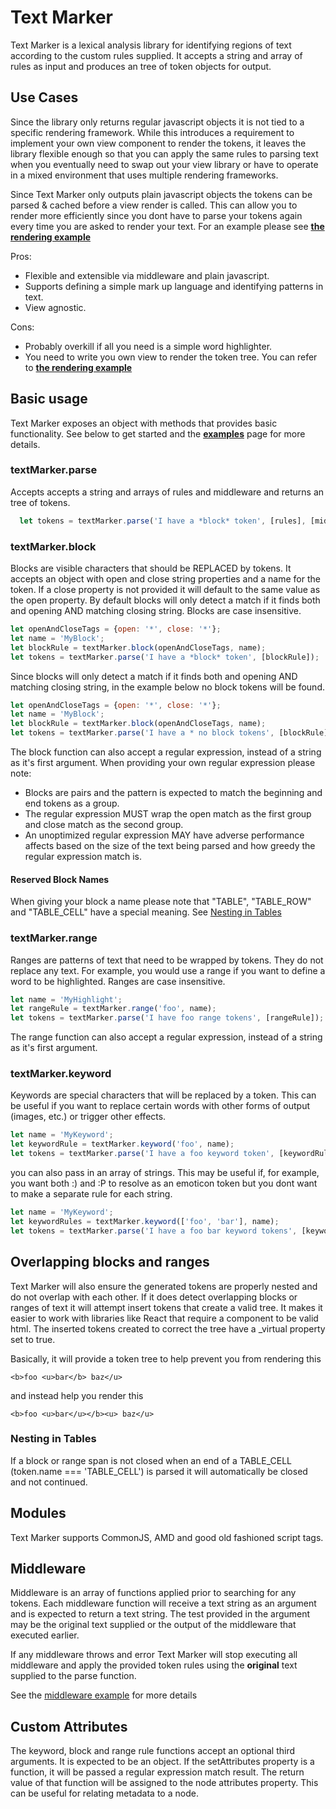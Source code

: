 # Text Marker
Text Marker is a lexical analysis library for identifying regions of text according to the custom rules supplied.  It accepts a string and array of rules as input and produces an tree of token objects for output.

## Use Cases
Since the library only returns regular javascript objects it is not tied to a specific rendering framework. While this introduces a requirement to implement your own view component to render the tokens, it leaves the library flexible enough so that you can apply the same rules to parsing text when you eventually need to swap out your view library or have to operate in a mixed environment that uses multiple rendering frameworks.

Since Text Marker only outputs plain javascript objects the tokens can be parsed & cached before a view render is called. This can allow you to render more efficiently since you dont have to parse your tokens again every time you are asked to render your text. For an example please see **[the rendering example](./examples/render.html)**

Pros:
  - Flexible and extensible via middleware and plain javascript.
  - Supports defining a simple mark up language and identifying patterns in text.
  - View agnostic.

 Cons:
  - Probably overkill if all you need is a simple word highlighter.
  - You need to write you own view to render the token tree. You can refer to **[the rendering example](./examples/render.html)**

## Basic usage
Text Marker exposes an object with methods that provides basic functionality. See below to get started and the **[examples](https://github.com/Paul-Guerra/text-marker/tree/master/examples)** page for more details.

### textMarker.parse
Accepts accepts a string and arrays of rules and middleware and returns an tree of tokens.
````javascript
  let tokens = textMarker.parse('I have a *block* token', [rules], [middleware]);
````

### textMarker.block
Blocks are visible characters that should be REPLACED by tokens. It accepts an object with open and close string properties and a name for the token. If a close property is not provided it will default to the same value as the open property. By default blocks will only detect a match if it finds both and opening AND matching closing string. Blocks are case insensitive.

````javascript
let openAndCloseTags = {open: '*', close: '*'};
let name = 'MyBlock';
let blockRule = textMarker.block(openAndCloseTags, name);
let tokens = textMarker.parse('I have a *block* token', [blockRule]);
````

Since blocks will only detect a match if it finds both and opening AND matching closing string, in the example below no block tokens will be found.

````javascript
let openAndCloseTags = {open: '*', close: '*'};
let name = 'MyBlock';
let blockRule = textMarker.block(openAndCloseTags, name);
let tokens = textMarker.parse('I have a * no block tokens', [blockRule]);
````

The block function can also accept a regular expression, instead of a string as it's first argument. When providing your own regular expression please note:
- Blocks are pairs and the pattern is expected to match the beginning and end tokens as a group.
- The regular expression MUST wrap the open match as the first group and close match as the second group.
- An unoptimized regular expression MAY have adverse performance affects based on the size of the text being parsed and how greedy the regular expression match is.


#### Reserved Block Names
When giving your block a name please note that "TABLE", "TABLE_ROW" and "TABLE_CELL" have a special meaning. See [Nesting in Tables](#nesting-in-tables)

### textMarker.range
Ranges are patterns of text that need to be wrapped by tokens. They do not replace any text. For example, you would use a range if you want to define a word to be highlighted. Ranges are case insensitive.

````javascript
let name = 'MyHighlight';
let rangeRule = textMarker.range('foo', name);
let tokens = textMarker.parse('I have foo range tokens', [rangeRule]);
````

The range function can also accept a regular expression, instead of a string as it's first argument.

### textMarker.keyword
Keywords are special characters that will be replaced by a token. This can be useful if you want to replace certain words with other forms of output (images, etc.) or trigger other effects.

````javascript
let name = 'MyKeyword';
let keywordRule = textMarker.keyword('foo', name);
let tokens = textMarker.parse('I have a foo keyword token', [keywordRule]);
````

you can also pass in an array of strings. This may be useful if, for example, you want both :) and :P to resolve as an emoticon token but you dont want to make a separate rule for each string.

````javascript
let name = 'MyKeyword';
let keywordRules = textMarker.keyword(['foo', 'bar'], name);
let tokens = textMarker.parse('I have a foo bar keyword tokens', [keywordRules]);
````

## Overlapping blocks and ranges
Text Marker will also ensure the generated tokens are properly nested and do not overlap with each other. If it does detect overlapping blocks or ranges of text it will attempt insert tokens that create a valid tree. It makes it easier to work with libraries like React that require a component to be valid html. The inserted tokens created to correct the tree have a _virtual property set to true.

Basically, it will provide a token tree to help prevent you from rendering this
````
<b>foo <u>bar</b> baz</u>
````
and instead help you render this
````
<b>foo <u>bar</u></b><u> baz</u>
````

### Nesting in Tables
If a block or range span is not closed when an end of a TABLE_CELL (token.name === 'TABLE_CELL') is parsed it will automatically be closed and not continued.

## Modules
Text Marker supports CommonJS, AMD and good old fashioned script tags. 

## Middleware
Middleware is an array of functions applied prior to searching for any tokens. Each middleware function will receive a text string as an argument and is expected to return a text string. The test provided in the argument may be the original text supplied or the output of the middleware that executed earlier.

If any middleware throws and error Text Marker will stop executing all middleware and apply the provided token rules using the **original** text supplied to the parse function.

See the [middleware example](https://github.com/Paul-Guerra/text-marker/blob/master/examples/middleware.html) for more details

## Custom Attributes
The keyword, block and range rule functions accept an optional third arguments. It is expected to be an object. If the setAttributes property is a function, it will be passed a regular expression match result. The return value of that function will be assigned to the node attributes property. This can be useful for relating metadata to a node.
